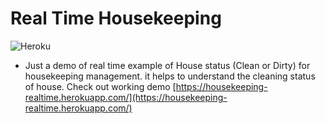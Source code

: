 # Real Time Housekeeping 

![Heroku](http://heroku-badge.herokuapp.com/?app=housekeeping-realtime)

 - Just a demo of real time example of House status (Clean or Dirty) for
   housekeeping management.  it helps to understand the cleaning status
   of house.
   Check out working demo [https://housekeeping-realtime.herokuapp.com/](https://housekeeping-realtime.herokuapp.com/)


